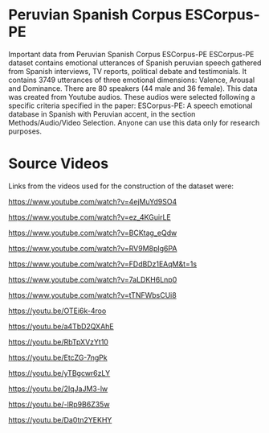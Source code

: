 # Peruvian Spanish Corpus ESCorpus-PE
Important data from Peruvian Spanish Corpus ESCorpus-PE
ESCorpus-PE dataset contains emotional utterances of Spanish peruvian speech gathered from Spanish interviews, TV reports, political debate and testimonials. It contains 3749 utterances of three emotional dimensions: Valence, Arousal and Dominance. There are 80 speakers (44 male and 36 female). This data was created from Youtube audios. These audios were selected following a specific criteria specified in the paper: ESCorpus-PE: A speech emotional database in Spanish with Peruvian accent, in the section Methods/Audio/Video Selection. Anyone can use this data only for research purposes.

# Source Videos
Links from the videos used for the construction of the dataset were:

https://www.youtube.com/watch?v=4ejMuYd9SO4

https://www.youtube.com/watch?v=ez_4KGuirLE

https://www.youtube.com/watch?v=BCKtag_eQdw

https://www.youtube.com/watch?v=RV9M8pIg6PA

https://www.youtube.com/watch?v=FDdBDz1EAqM&t=1s

https://www.youtube.com/watch?v=7aLDKH6Lnp0

https://www.youtube.com/watch?v=tTNFWbsCUi8

https://youtu.be/OTEi6k-4roo

https://youtu.be/a4TbD2QXAhE

https://youtu.be/RbTpXVzYt10

https://youtu.be/EtcZG-7ngPk

https://youtu.be/yTBgcwr6zLY

https://youtu.be/2IqJaJM3-lw

https://youtu.be/-lRp9B6Z35w

https://youtu.be/Da0tn2YEKHY
